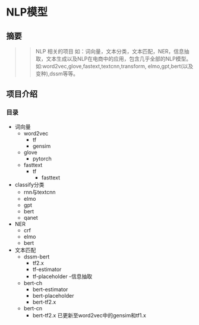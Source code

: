 # NLP模型
## 摘要  
>> NLP 相关的项目 如：词向量，文本分类，文本匹配，NER，信息抽取，文本生成以及NLP在电商中的应用，包含几乎全部的NLP模型。如:word2vec,glove,fastext,textcnn,transform,
elmo,gpt,bert(以及变种),dssm等等。  
## 项目介绍
### 目录
  - 词向量
    - word2vec
        - tf
        - gensim
    - glove
        - pytorch
    - fasttext
        - tf
 	      - fasttext
  - classify分类
    - rnn与textcnn
    - elmo
    - gpt
    - bert
    - qanet
  - NER
    - crf
    - elmo
    - bert
  - 文本匹配
    - dssm-bert
      - tf2.x
      - tf-estimator
      - tf-placeholder
  -信息抽取
    - bert-ch
      - bert-estimator
      - bert-placeholder
      - bert-tf2.x
    - bert-cn
      - bert-tf2.x
已更新至word2vec中的gensim和tf1.x
